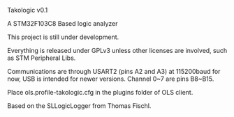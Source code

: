 Takologic v0.1

A STM32F103C8 Based logic analyzer

This project is still under development.

Everything is released under GPLv3 unless other licenses are involved, such as STM Peripheral Libs.

Communications are through USART2 (pins A2 and A3) at 115200baud for now, USB is intended for newer versions.
Channel 0~7 are pins B8~B15.

Place ols.profile-takologic.cfg in the plugins folder of OLS client.

Based on the SLLogicLogger from Thomas Fischl.
